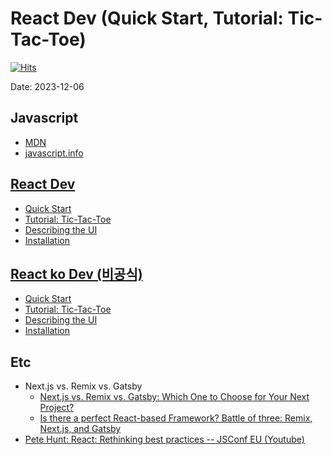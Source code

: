 # React Dev (Quick Start, Tutorial: Tic-Tac-Toe)

[![Hits](https://hits.seeyoufarm.com/api/count/incr/badge.svg?url=https%3A%2F%2Fgithub.com%2Fspectra-study%2Fstudy-log&count_bg=%2379C83D&title_bg=%23555555&icon=&icon_color=%23E7E7E7&title=hits&edge_flat=false)](https://hits.seeyoufarm.com)

Date: 2023-12-06

## Javascript

- [MDN](https://developer.mozilla.org/ko/docs/Web/JavaScript)
- [javascript.info](https://javascript.info/)

## [React Dev](https://react.dev/)

- [Quick Start](https://react.dev/learn)
- [Tutorial: Tic-Tac-Toe](https://react.dev/learn/tutorial-tic-tac-toe)
- [Describing the UI](https://react.dev/learn/describing-the-ui)
- [Installation](https://react.dev/learn/installation)

## [React ko Dev (비공식)](https://react-ko.dev/)

- [Quick Start](https://react-ko.dev/learn)
- [Tutorial: Tic-Tac-Toe](https://react-ko.dev/learn/tutorial-tic-tac-toe)
- [Describing the UI](https://react-ko.dev/learn/describing-the-ui)
- [Installation](https://react-ko.dev/learn/installation)

## Etc

- Next.js vs. Remix vs. Gatsby
    - [Next.js vs. Remix vs. Gatsby: Which One to Choose for Your Next Project?](https://medium.com/codex/next-js-vs-remix-vs-gatsby-which-one-to-choose-for-your-next-project-ab89fb8e48c4)
    - [Is there a perfect React-based Framework? Battle of three: Remix, Next.js, and Gatsby](https://www.flexmonster.com/blog/react-based-frameworks-comparison-remix-nextjs-gatsby/)
- [Pete Hunt: React: Rethinking best practices -- JSConf EU (Youtube)](https://www.youtube.com/watch?v=x7cQ3mrcKaY)
